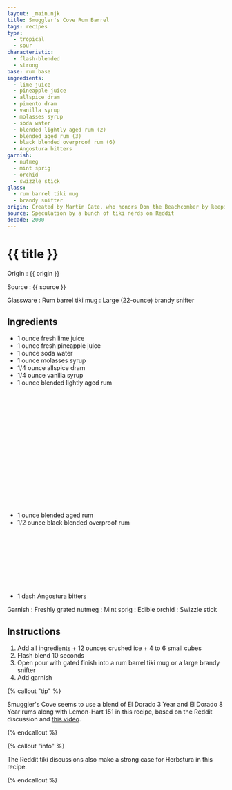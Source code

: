 ```yaml
---
layout: _main.njk
title: Smuggler's Cove Rum Barrel
tags: recipes
type:
  - tropical
  - sour
characteristic:
  - flash-blended
  - strong
base: rum base
ingredients:
  - lime juice
  - pineapple juice
  - allspice dram
  - pimento dram
  - vanilla syrup
  - molasses syrup
  - soda water
  - blended lightly aged rum (2)
  - blended aged rum (3)
  - black blended overproof rum (6)
  - Angostura bitters
garnish:
  - nutmeg
  - mint sprig
  - orchid
  - swizzle stick
glass:
  - rum barrel tiki mug
  - brandy snifter
origin: Created by Martin Cate, who honors Don the Beachcomber by keeping this recipe hidden even from his bartenders by including a secret mix. This reverse-engineered version comes from the [r/Tiki](https://www.reddit.com/r/Tiki/comments/j22en2/decoding_the_smuggers_cove_rum_barrel/) community on Reddit, but [this recipe](https://www.reddit.com/r/Tiki/comments/nqbz3j/smugglers_cove_rum_barrel_my_decode_attempt/) looks like it might be even closer.
source: Speculation by a bunch of tiki nerds on Reddit
decade: 2000
---
```

<!-- markdownlint-disable MD025 -->
# {{ title }}
<!-- markdownlint-disable MD025 -->

Origin
  : {{ origin }}

Source
  : {{ source }}

Glassware
  : Rum barrel tiki mug
  : Large (22-ounce) brandy snifter

## Ingredients

* 1 ounce fresh lime juice
* 1 ounce fresh pineapple juice
* 1 ounce soda water
* 1 ounce molasses syrup
* 1/4 ounce allspice dram
* 1/4 ounce vanilla syrup
* 1 ounce blended lightly aged rum<icon-l space="1em" class="bigger" label="(2)"><span class="with-icon"><svg class="icon"><use href="/assets/images/icons/circle-2.svg#circle-2"></use></svg></span></icon-l>
* 1 ounce blended aged rum<icon-l space="1em" class="bigger" label="(3)"><span class="with-icon"><svg class="icon"><use href="/assets/images/icons/circle-3.svg#circle-3"></use></svg></span></icon-l>
* 1/2 ounce black blended overproof rum<icon-l space="1em" class="bigger" label="(6)"><span class="with-icon"><svg class="icon"><use href="/assets/images/icons/circle-6.svg#circle-6"></use></svg></span></icon-l>
* 1 dash Angostura bitters

Garnish
  : Freshly grated nutmeg
  : Mint sprig
  : Edible orchid
  : Swizzle stick

## Instructions

1. Add all ingredients + 12 ounces crushed ice + 4 to 6 small cubes
2. Flash blend 10 seconds
3. Open pour with gated finish into a rum barrel tiki mug or a large brandy snifter
4. Add garnish

<!-- markdownlint-disable MD012 -->
{% callout "tip" %}
<!-- markdownlint-enable MD012 -->

  Smuggler's Cove seems to use a blend of El Dorado 3 Year and El Dorado 8 Year rums along with Lemon-Hart 151 in this recipe, based on the Reddit discussion and [this video](https://youtu.be/qy3XKn88xBA?si=nCuIKLyl344MzS4k).

{% endcallout %}
<!-- markdownlint-disable MD012 -->
{% callout "info" %}
<!-- markdownlint-enable MD012 -->

  The Reddit tiki discussions also make a strong case for Herbstura in this recipe.

{% endcallout %}
